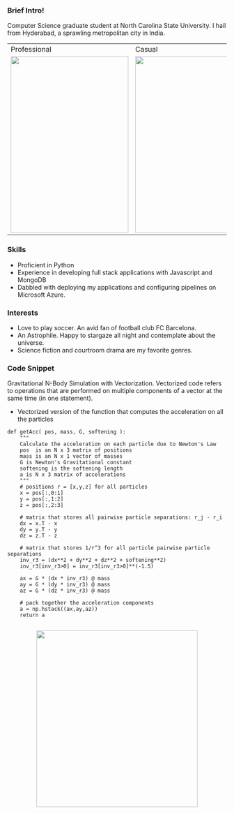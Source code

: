 ### Brief Intro!

Computer Science graduate student at North Carolina State University. I hail from Hyderabad, a sprawling metropolitan city in India.


<table>
  <tr>
    <td>Professional</td>
     <td>Casual</td>
     <td>Holiday Mention</td>
  </tr>
  <tr>
    <td><img src="https://drive.google.com/uc?export=view&id=1HwUpK411M2Cay9ZvXUBjRTYrOfmNI-Ht" width=270 height=405></td>
    <td><img src="https://drive.google.com/uc?export=view&id=17b-MktAftWTMuZdjLRnAVO-Q5hU5VjNG" width=270 height=405></td>
    <td><img src="https://drive.google.com/uc?export=view&id=1bQfNxBupfjmNY3jDrt9sO_kqdzfseBYo" width=270 height=405></td>
  </tr>
 </table>


### Skills

* Proficient in Python
* Experience in developing full stack applications with Javascript and MongoDB
* Dabbled with deploying my applications and configuring pipelines on Microsoft Azure.

### Interests
* Love to play soccer. An avid fan of football club FC Barcelona.
* An Astrophile. Happy to stargaze all night and contemplate about the universe.
* Science fiction and courtroom drama are my favorite genres.

### Code Snippet

Gravitational N-Body Simulation with Vectorization.
Vectorized code refers to operations that are performed on multiple components of a vector at the
same time (in one statement).

* Vectorized version of the function that computes the acceleration on all the particles

```
def getAcc( pos, mass, G, softening ):
	"""
    Calculate the acceleration on each particle due to Newton's Law 
	pos  is an N x 3 matrix of positions
	mass is an N x 1 vector of masses
	G is Newton's Gravitational constant
	softening is the softening length
	a is N x 3 matrix of accelerations
	"""
	# positions r = [x,y,z] for all particles
	x = pos[:,0:1]
	y = pos[:,1:2]
	z = pos[:,2:3]

	# matrix that stores all pairwise particle separations: r_j - r_i
	dx = x.T - x
	dy = y.T - y
	dz = z.T - z

	# matrix that stores 1/r^3 for all particle pairwise particle separations 
	inv_r3 = (dx**2 + dy**2 + dz**2 + softening**2)
	inv_r3[inv_r3>0] = inv_r3[inv_r3>0]**(-1.5)

	ax = G * (dx * inv_r3) @ mass
	ay = G * (dy * inv_r3) @ mass
	az = G * (dz * inv_r3) @ mass
	
	# pack together the acceleration components
	a = np.hstack((ax,ay,az))
	return a
  
 ```
<p align="center">
  <img src="https://miro.medium.com/max/1024/1*JuuCy0bJya1__ggeG9MWTw.gif"  width=370 height=405>
</p>




